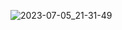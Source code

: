 ![2023-07-05_21-31-49](https://github.com/misteradev/nextjs-landingpage001/assets/92903550/d7f6b52b-0142-49af-a65c-f89a215cdee2)
